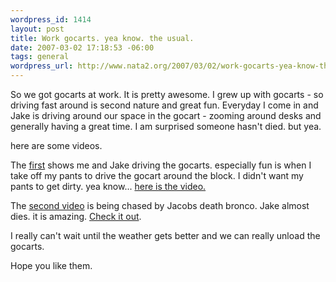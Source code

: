 ```yaml
--- 
wordpress_id: 1414
layout: post
title: Work gocarts. yea know. the usual.
date: 2007-03-02 17:18:53 -06:00
tags: general
wordpress_url: http://www.nata2.org/2007/03/02/work-gocarts-yea-know-the-usual/
---
```

So we got gocarts at work. It is pretty awesome. I grew up with gocarts - so driving fast around is second nature and great fun. Everyday I come in and Jake is driving around our space in the gocart - zooming around desks and generally having a great time. I am surprised someone hasn't died. but yea.

here are some videos.

The <a href="http://www.craigshimala.com/v/2274/skinnycart_64">first</a> shows me and Jake driving the gocarts. especially fun is when I take off my pants to drive the gocart around the block. I didn't want my pants to get dirty. yea know...  <a href="http://www.craigshimala.com/v/2274/skinnycart_64">here is the video.</a>

The <a href="http://www.vimeo.com/clip:148137">second video</a> is being chased by Jacobs death bronco. Jake almost dies. it is amazing. <a href="http://www.vimeo.com/clip:148137">Check it out</a>.

I really can't wait until the weather gets better and we can really unload the gocarts.

Hope you like them.
